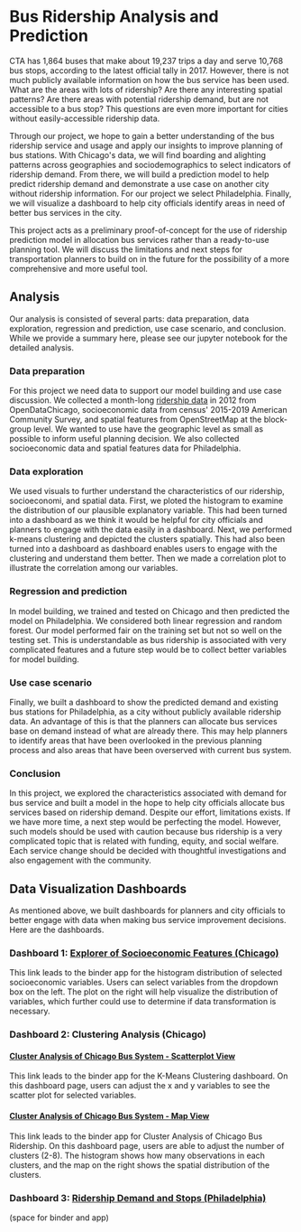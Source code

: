 # Bus Ridership Analysis and Prediction

CTA has 1,864 buses that make about 19,237 trips a day and serve 10,768 bus stops, according to the latest official tally in 2017. However, there is not much publicly available information on how the bus service has been used. What are the areas with lots of ridership? Are there any interesting spatial patterns? Are there areas with potential ridership demand, but are not accessible to a bus stop? This questions are even more important for cities without easily-accessible ridership data.

Through our project, we hope to gain a better understanding of the bus ridership service and usage and apply our insights to improve planning of bus stations. With Chicago's data, we will find boarding and alighting patterns across geographies and sociodemographics to select indicators of ridership demand. From there, we will build a prediction model to help predict ridership demand and demonstrate a use case on another city without ridership information. For our project we select Philadelphia. Finally, we will visualize a dashboard to help city officials identify areas in need of better bus services in the city.

This project acts as a preliminary proof-of-concept for the use of ridership prediction model in allocation bus services rather than a ready-to-use planning tool. We will discuss the limitations and next steps for transportation planners to build on in the future for the possibility of a more comprehensive and more useful tool.

## Analysis
Our analysis is consisted of several parts: data preparation, data exploration, regression and prediction, use case scenario, and conclusion. While we provide a summary here, please see our jupyter notebook for the detailed analysis.

### Data preparation
For this project we need data to support our model building and use case discussion. We collected a month-long [ridership data](https://data.cityofchicago.org/Transportation/CTA-Ridership-Avg-Weekday-Bus-Stop-Boardings-in-Oc/mq3i-nnqe) in 2012 from OpenDataChicago, socioeconomic data from census' 2015-2019 American Community Survey, and spatial features from OpenStreetMap at the block-group level. We wanted to use have the geographic level as small as possible to inform useful planning decision. We also collected socioeconomic data and spatial features data for Philadelphia.

### Data exploration
We used visuals to further understand the characteristics of our ridership, socioeconomi, and spatial data. First, we ploted the histogram to examine the distribution of our plausible explanatory variable. This had been turned into a dashboard as we think it would be helpful for city officials and planners to engage with the data easily in a dashboard. Next, we performed k-means clustering and depicted the clusters spatially. This had also been turned into a dashboard as dashboard enables users to engage with the clustering and understand them better. Then we made a correlation plot to illustrate the correlation among our variables.

### Regression and prediction
In model building, we trained and tested on Chicago and then predicted the model on Philadelphia. We considered both linear regression and random forest. Our model performed fair on the training set but not so well on the testing set. This is understandable as bus ridership is associated with very complicated features and a future step would be to collect better variables for model building. 

### Use case scenario
Finally, we built a dashboard to show the predicted demand and existing bus stations for Philadelphia, as a city without publicly available ridership data. An advantage of this is that the planners can allocate bus services base on demand instead of what are already there. This may help planners to identify areas that have been overlooked in the previous planning process and also areas that have been overserved with current bus system.

### Conclusion 
In this project, we explored the characteristics associated with demand for bus service and built a model in the hope to help city officials allocate bus services based on ridership demand. Despite our effort, limitations exists. If we have more time, a next step would be perfecting the model. However, such models should be used with caution because bus ridership is a very complicated topic that is related with funding, equity, and social welfare. Each service change should be decided with thoughtful investigations and also engagement with the community.



## Data Visualization Dashboards
As mentioned above, we built dashboards for planners and city officials to better engage with data when making bus service improvement decisions. Here are the dashboards.

### Dashboard 1: [Explorer of Socioeconomic Features (Chicago)](https://mybinder.org/v2/gh/MUSA-550-Fall-2021/final-project-city-hall-llc/HEAD?urlpath=%2Fpanel%2FSocioeconomic_Features_Explorer)
This link leads to the binder app for the histogram distribution of selected socioeconomic variables. Users can select variables from the dropdown box on the left. The plot on the right will help visualize the distribution of variables, which further could use to determine if data transformation is necessary. 

### Dashboard 2: Clustering Analysis (Chicago)
#### [Cluster Analysis of Chicago Bus System - Scatterplot View](https://mybinder.org/v2/gh/MUSA-550-Fall-2021/final-project-city-hall-llc/HEAD?urlpath=%2Fpanel%2FK-Mean_Clustering)
This link leads to the binder app for the K-Means Clustering dashboard. On this dashboard page, users can adjust the x and y variables to see the scatter plot for selected variables. 

#### [Cluster Analysis of Chicago Bus System - Map View](https://mybinder.org/v2/gh/MUSA-550-Fall-2021/final-project-city-hall-llc/HEAD?urlpath=%2Fpanel%2Fcluster_analysis_panel)
This link leads to the binder app for Cluster Analysis of Chicago Bus Ridership. On this dashboard page, users are able to adjust the number of clusters (2-8). The histogram shows how many observations in each clusters, and the map on the right shows the spatial distribution of the clusters.   


### Dashboard 3: [Ridership Demand and Stops (Philadelphia)](https://mybinder.org/v2/gh/MUSA-550-Fall-2021/final-project-city-hall-llc/HEAD?urlpath=%2Fpanel%2FRidership_Demand_and_Stops_Philadelphia)
(space for binder and app)

